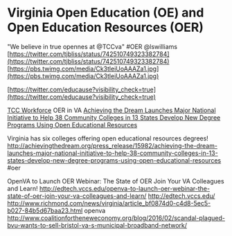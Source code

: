 # Virginia Open Education (OE) and Open Education Resources (OER)  


"We believe in true opennes at @TCCva" #OER @lswilliams
[https://twitter.com/tjbliss/status/742510749323382784](https://twitter.com/tjbliss/status/742510749323382784)  
[https://pbs.twimg.com/media/Ck3tleiUoAAAZa1.jpg](https://pbs.twimg.com/media/Ck3tleiUoAAAZa1.jpg)  

[https://twitter.com/educause?visibility_check=true](https://twitter.com/educause?visibility_check=true)  


[TCC Workforce](http://tccworkforce.org/)
OER in VA
[Achieving the Dream Launches Major National Initiative to Help 38 Community Colleges in 13 States Develop New Degree Programs Using Open Educational Resources](http://achievingthedream.org/press_release/15982/achieving-the-dream-launches-major-national-initiative-to-help-38-community-colleges-in-13-states-develop-new-degree-programs-using-open-educational-resources)

Virginia has six colleges offering open educational resources degrees! http://achievingthedream.org/press_release/15982/achieving-the-dream-launches-major-national-initiative-to-help-38-community-colleges-in-13-states-develop-new-degree-programs-using-open-educational-resources #oer



OpenVA to Launch OER Webinar: The State of OER Join Your VA Colleagues and Learn!
http://edtech.vccs.edu/openva-to-launch-oer-webinar-the-state-of-oer-join-your-va-colleagues-and-learn/
http://edtech.vccs.edu/
http://www.richmond.com/news/virginia/article_bf0874d0-c4d8-5ec5-b027-84b5d67baa23.html
openva
http://www.coalitionfortheneweconomy.org/blog/2016/02/scandal-plagued-bvu-wants-to-sell-bristol-va-s-municipal-broadband-network/




